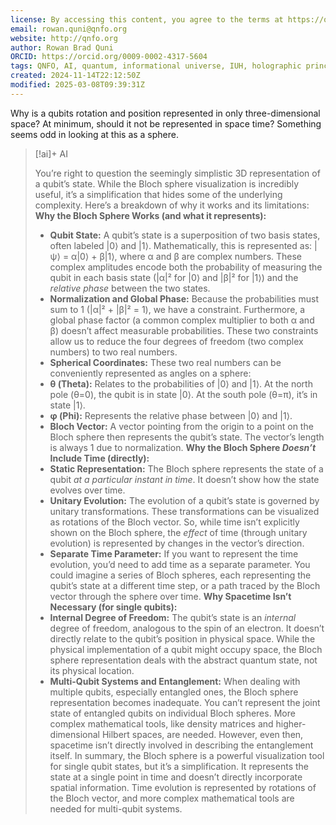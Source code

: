 ```yaml
---
license: By accessing this content, you agree to the terms at https://qnfo.org/LICENSE
email: rowan.quni@qnfo.org
website: http://qnfo.org
author: Rowan Brad Quni
ORCID: https://orcid.org/0009-0002-4317-5604
tags: QNFO, AI, quantum, informational universe, IUH, holographic principle
created: 2024-11-14T22:12:50Z
modified: 2025-03-08T09:39:31Z
---
```


Why is a qubits rotation and position represented in only three-dimensional space? At minimum, should it not be represented in space time? Something seems odd in looking at this as a sphere.

> [!ai]+ AI
>
> You’re right to question the seemingly simplistic 3D representation of a qubit’s state. While the Bloch sphere visualization is incredibly useful, it’s a simplification that hides some of the underlying complexity. Here’s a breakdown of why it works and its limitations:
> **Why the Bloch Sphere Works (and what it represents):**
> - **Qubit State:** A qubit’s state is a superposition of two basis states, often labeled |0⟩ and |1⟩. Mathematically, this is represented as: |ψ⟩ = α|0⟩ + β|1⟩, where α and β are complex numbers. These complex amplitudes encode both the probability of measuring the qubit in each basis state (|α|² for |0⟩ and |β|² for |1⟩) and the *relative phase* between the two states.
> - **Normalization and Global Phase:** Because the probabilities must sum to 1 (|α|² + |β|² = 1), we have a constraint. Furthermore, a global phase factor (a common complex multiplier to both α and β) doesn’t affect measurable probabilities. These two constraints allow us to reduce the four degrees of freedom (two complex numbers) to two real numbers.
> - **Spherical Coordinates:** These two real numbers can be conveniently represented as angles on a sphere:
> - **θ (Theta):** Relates to the probabilities of |0⟩ and |1⟩. At the north pole (θ=0), the qubit is in state |0⟩. At the south pole (θ=π), it’s in state |1⟩.
> - **φ (Phi):** Represents the relative phase between |0⟩ and |1⟩.
> - **Bloch Vector:** A vector pointing from the origin to a point on the Bloch sphere then represents the qubit’s state. The vector’s length is always 1 due to normalization.
> **Why the Bloch Sphere *Doesn’t* Include Time (directly):**
> - **Static Representation:** The Bloch sphere represents the state of a qubit *at a particular instant in time*. It doesn’t show how the state evolves over time.
> - **Unitary Evolution:** The evolution of a qubit’s state is governed by unitary transformations. These transformations can be visualized as rotations of the Bloch vector. So, while time isn’t explicitly shown on the Bloch sphere, the *effect* of time (through unitary evolution) is represented by changes in the vector’s direction.
> - **Separate Time Parameter:** If you want to represent the time evolution, you’d need to add time as a separate parameter. You could imagine a series of Bloch spheres, each representing the qubit’s state at a different time step, or a path traced by the Bloch vector through the sphere over time.
> **Why Spacetime Isn’t Necessary (for single qubits):**
> - **Internal Degree of Freedom:** The qubit’s state is an *internal* degree of freedom, analogous to the spin of an electron. It doesn’t directly relate to the qubit’s position in physical space. While the physical implementation of a qubit might occupy space, the Bloch sphere representation deals with the abstract quantum state, not its physical location.
> - **Multi-Qubit Systems and Entanglement:** When dealing with multiple qubits, especially entangled ones, the Bloch sphere representation becomes inadequate. You can’t represent the joint state of entangled qubits on individual Bloch spheres. More complex mathematical tools, like density matrices and higher-dimensional Hilbert spaces, are needed. However, even then, spacetime isn’t directly involved in describing the entanglement itself.
> In summary, the Bloch sphere is a powerful visualization tool for single qubit states, but it’s a simplification. It represents the state at a single point in time and doesn’t directly incorporate spatial information. Time evolution is represented by rotations of the Bloch vector, and more complex mathematical tools are needed for multi-qubit systems.
